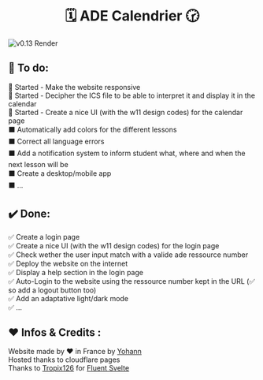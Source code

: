 <h1 align="center">🗓️ ADE Calendrier 🕝<br></h1> 
<!--Add a screenshot-->


![v0.13 Render](https://i.imgur.com/NGZ1QbW.png)



## 📜 To do:
🏁 Started - Make the website responsive<br />
🏁 Started - Decipher the ICS file to be able to interpret it and display it in the calendar<br />
🏁 Started - Create a nice UI (with the w11 design codes) for the calendar page<br />
⬛ Automatically add colors for the different lessons<br />
⬛ Correct all language errors<br />
⬛ Add a notification system to inform student what, where and when the next lesson will be<br />
⬛ Create a desktop/mobile app<br />
⬛ ...
<br />

## ✔️ Done:
✅ Create a login page<br />
✅ Create a nice UI (with the w11 design codes) for the login page<br />
✅ Check wether the user input match with a valide ade ressource number<br />
✅ Deploy the website on the internet<br />
✅ Display a help section in the login page<br />
✅ Auto-Login to the website using the ressource number kept in the URL (✅ so add a logout button too)<br />
✅ Add an adaptative light/dark mode<br />
✅ ...
<br />

## ❤️ Infos & Credits :
Website made by ❤️ in France by [Yohann](https://github.com/yohann69)<br/>
Hosted thanks to cloudflare pages<br/>
Thanks to [Tropix126](https://github.com/Tropix126/fluent-svelte) for [Fluent Svelte](https://fluent-svelte.vercel.app/)
